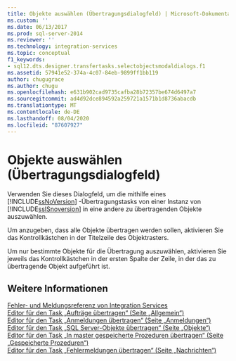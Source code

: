 ```yaml
---
title: Objekte auswählen (Übertragungsdialogfeld) | Microsoft-Dokumentation
ms.custom: ''
ms.date: 06/13/2017
ms.prod: sql-server-2014
ms.reviewer: ''
ms.technology: integration-services
ms.topic: conceptual
f1_keywords:
- sql12.dts.designer.transfertasks.selectobjectsmodaldialogs.f1
ms.assetid: 57941e52-374a-4c07-84eb-9899ff1bb119
author: chugugrace
ms.author: chugu
ms.openlocfilehash: e631b902cad9735cafba28b72357be674d6497a7
ms.sourcegitcommit: ad4d92dce894592a259721a1571b1d8736abacdb
ms.translationtype: MT
ms.contentlocale: de-DE
ms.lasthandoff: 08/04/2020
ms.locfileid: "87607927"
---
```

# <a name="select-objects-to-transfer"></a>Objekte auswählen (Übertragungsdialogfeld)
  Verwenden Sie dieses Dialogfeld, um die mithilfe eines [!INCLUDE[ssNoVersion](../../includes/ssnoversion-md.md)] -Übertragungstasks von einer Instanz von [!INCLUDE[ssISnoversion](../../includes/ssisnoversion-md.md)] in eine andere zu übertragenden Objekte auszuwählen.  
  
 Um anzugeben, dass alle Objekte übertragen werden sollen, aktivieren Sie das Kontrollkästchen in der Titelzeile des Objektrasters.  
  
 Um nur bestimmte Objekte für die Übertragung auszuwählen, aktivieren Sie jeweils das Kontrollkästchen in der ersten Spalte der Zeile, in der das zu übertragende Objekt aufgeführt ist.  
  
## <a name="see-also"></a>Weitere Informationen  
 [Fehler- und Meldungsreferenz von Integration Services](../integration-services-error-and-message-reference.md)   
 [Editor für den Task „Aufträge übertragen“ &#40;Seite „Allgemein“&#41;](../general-page-of-integration-services-designers-options.md)   
 [Editor für den Task „Anmeldungen übertragen“ &#40;Seite „Anmeldungen“&#41;](../transfer-logins-task-editor-logins-page.md)   
 [Editor für den Task „SQL Server-Objekte übertragen“ &#40;Seite „Objekte“&#41;](../transfer-sql-server-objects-task-editor-objects-page.md)   
 [Editor für den Task „In master gespeicherte Prozeduren übertragen“ &#40;Seite „Gespeicherte Prozeduren“&#41;](../transfer-master-stored-procedures-task-editor-stored-procedures-page.md)   
 [Editor für den Task „Fehlermeldungen übertragen“ &#40;Seite „Nachrichten“&#41;](../transfer-error-messages-task-editor-messages-page.md)  
  
  
